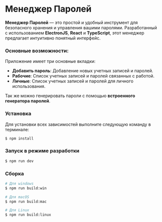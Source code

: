 # Менеджер Паролей

**Менеджер Паролей** — это простой и удобный инструмент для безопасного хранения и управления вашими паролями. Разработанный с использованием **ElectronJS**, **React** и **TypeScript**, этот менеджер предлагает интуитивно понятный интерфейс.

### Основные возможности:

Приложение имеет три основные вкладки:
  - **Добавить пароль**: Добавление новых учетных записей и паролей.
  - **Рабочие**: Список учетных записей и паролей связанных с работой.
  - **Личные**: Список учетных записей и паролей для личного использования.

Так же можно генерировать пароли с помощью **встроенного генератора паролей**.

### Установка

Для установки всех зависимостей выполните следующую команду в терминале:

```bash
$ npm install
```

### Запуск в режиме разработки

```bash
$ npm run dev
```

### Сборка

```bash
# Для windows
$ npm run build:win

# Для macOS
$ npm run build:mac

# Для Linux
$ npm run build:linux
```
